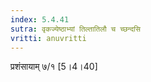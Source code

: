 ```yaml
---
index: 5.4.41
sutra: वृकज्येष्ठाभ्यां तिल्तातिलौ च च्छन्दसि
vritti: anuvritti
---
```


प्रशंसायाम् ७/१  [5।4।40]